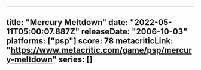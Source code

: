 
---
title: "Mercury Meltdown"
date: "2022-05-11T05:00:07.887Z"
releaseDate: "2006-10-03"
platforms: ["psp"]
score: 78
metacriticLink: "https://www.metacritic.com/game/psp/mercury-meltdown"
series: []
---
